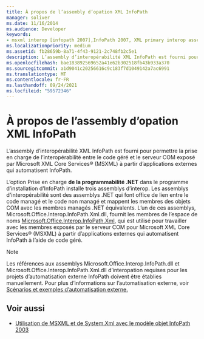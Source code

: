 ```yaml
---
title: À propos de l’assembly d’opation XML InfoPath
manager: soliver
ms.date: 11/16/2014
ms.audience: Developer
keywords:
- msxml interop [infopath 2007],InfoPath 2007, XML primary interop assembly,InfoPath XML interop assembly
ms.localizationpriority: medium
ms.assetid: fb28659b-8a71-4f43-9121-2c748fb2c5e1
description: L’assembly d’interopérabilité XML InfoPath est fourni pour permettre la prise en charge de l’interopérabilité entre le code géré et le serveur COM exposé par Microsoft XML Core Services® (MSXML) à partir d’applications externes qui automatisent InfoPath.
ms.openlocfilehash: bae183892569652a41e62b302518fb43b933a370
ms.sourcegitcommit: a1d9041c20256616c9c183f7d1049142a7ac6991
ms.translationtype: MT
ms.contentlocale: fr-FR
ms.lasthandoff: 09/24/2021
ms.locfileid: "59572346"
---
```

# <a name="about-the-infopath-xml-interop-assembly"></a>À propos de l’assembly d’opation XML InfoPath

L’assembly d’interopérabilité XML InfoPath est fourni pour permettre la prise en charge de l’interopérabilité entre le code géré et le serveur COM exposé par Microsoft XML Core Services® (MSXML) à partir d’applications externes qui automatisent InfoPath.

L’option Prise en charge **de la programmabilité .NET** dans le programme d’installation d’InfoPath installe trois assemblys d’interop. Les assemblys d'interopérabilité sont des assemblys .NET qui font office de lien entre le code managé et le code non managé et mappent les membres des objets COM avec les membres managés .NET équivalents. L’un de ces assemblys, Microsoft.Office.Interop.InfoPath.Xml.dll, fournit les membres de l’espace de noms [Microsoft.Office.Interop.InfoPath.Xml,](https://docs.microsoft.com/dotnet/api/microsoft.office.interop.infopath.xml?view=infopath-external) qui est utilisé pour travailler avec les membres exposés par le serveur COM pour Microsoft XML Core Services® (MSXML) à partir d’applications externes qui automatisent InfoPath à l’aide de code géré. 
  
> [!NOTE]
> Les références aux assemblys Microsoft.Office.Interop.InfoPath.dll et Microsoft.Office.Interop.InfoPath.Xml.dll d’interopation requises pour les projets d’automatisation externe InfoPath doivent être établies manuellement. Pour plus d’informations sur l’automatisation externe, voir [Scénarios et exemples d’automatisation externe.](external-automation-scenarios-and-examples.md) 
  
## <a name="see-also"></a>Voir aussi

- [Utilisation de MSXML et de System.Xml avec le modèle objet InfoPath 2003](https://msdn.microsoft.com/library/f7a0cac5-26f9-49ed-b52c-0240ef0c9d38%28Office.15%29.aspx)

